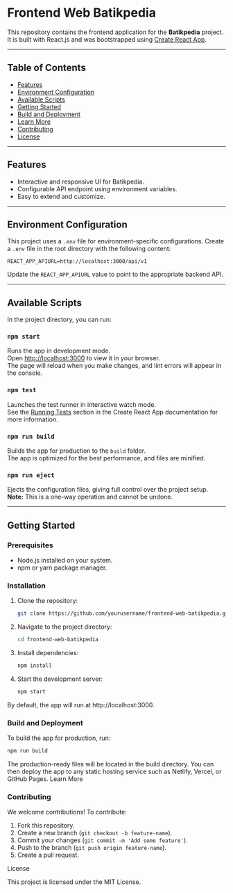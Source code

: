# Frontend Web Batikpedia

This repository contains the frontend application for the **Batikpedia** project. It is built with React.js and was bootstrapped using [Create React App](https://github.com/facebook/create-react-app).

---

## Table of Contents
- [Features](#features)
- [Environment Configuration](#environment-configuration)
- [Available Scripts](#available-scripts)
- [Getting Started](#getting-started)
- [Build and Deployment](#build-and-deployment)
- [Learn More](#learn-more)
- [Contributing](#contributing)
- [License](#license)

---

## Features
- Interactive and responsive UI for Batikpedia.
- Configurable API endpoint using environment variables.
- Easy to extend and customize.

---

## Environment Configuration
This project uses a `.env` file for environment-specific configurations. Create a `.env` file in the root directory with the following content:

```
REACT_APP_APIURL=http://localhost:3000/api/v1
```

Update the `REACT_APP_APIURL` value to point to the appropriate backend API.

---

## Available Scripts
In the project directory, you can run:

### `npm start`
Runs the app in development mode.  
Open [http://localhost:3000](http://localhost:3000) to view it in your browser.  
The page will reload when you make changes, and lint errors will appear in the console.

### `npm test`
Launches the test runner in interactive watch mode.  
See the [Running Tests](https://facebook.github.io/create-react-app/docs/running-tests) section in the Create React App documentation for more information.

### `npm run build`
Builds the app for production to the `build` folder.  
The app is optimized for the best performance, and files are minified.

### `npm run eject`
Ejects the configuration files, giving full control over the project setup.  
**Note:** This is a one-way operation and cannot be undone.

---

## Getting Started

### Prerequisites

- Node.js installed on your system.
- npm or yarn package manager.

### Installation

1.  Clone the repository:
    ```bash
    git clone https://github.com/yourusername/frontend-web-batikpedia.git
    ```

2. Navigate to the project directory:
    ```bash
    cd frontend-web-batikpedia
    ```

3. Install dependencies:
    ```bash
    npm install
    ```

4. Start the development server:
    ```bash
    npm start
    ```

By default, the app will run at http://localhost:3000.
### Build and Deployment

To build the app for production, run:
```bash
npm run build
```

The production-ready files will be located in the build directory. You can then deploy the app to any static hosting service such as Netlify, Vercel, or GitHub Pages.
Learn More

### Contributing

We welcome contributions! To contribute:

1. Fork this repository.
2. Create a new branch (`git checkout -b feature-name`).
3. Commit your changes (`git commit -m 'Add some feature'`).
4. Push to the branch (`git push origin feature-name`).
5. Create a pull request.

License

This project is licensed under the MIT License.